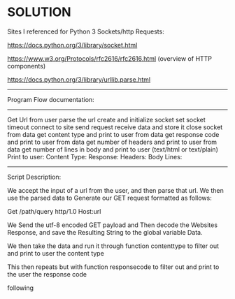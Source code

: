 # SOLUTION

Sites I referenced for Python 3 Sockets/http Requests:

https://docs.python.org/3/library/socket.html

https://www.w3.org/Protocols/rfc2616/rfc2616.html (overview of HTTP components)

https://docs.python.org/3/library/urllib.parse.html



************************************************************************************************
Program Flow documentation:
________________________________________________________________________________________________
 Get Url from user
 parse the url
 create and initialize socket
 set socket timeout
 connect to site
 send request
 receive data and store it
 close socket
 from data get content type and print to user
 from data get response code and print to user
 from data get number of headers and print to user
 from data get number of lines in body and print to user (text/html or text/plain)
 Print to user:
    Content Type:
    Response:
    Headers:
    Body Lines:

*************************************************************************************************

Script Description:

We accept the input of a url from the user, and then parse that url.
We then use the parsed data to Generate our GET request formatted as follows:

Get /path/query http/1.0
Host:url

We Send the utf-8 encoded GET payload and Then decode the Websites Response, and save the Resulting String to the
global variable Data.

We then take the data and run it through function contenttype to filter out and print to user the content type

This then repeats but with function responsecode to filter out and print to the user the response code

following